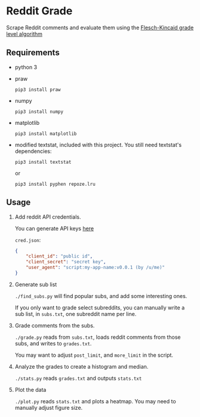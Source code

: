 # Reddit Grade

Scrape Reddit comments and evaluate them using the [Flesch-Kincaid grade level algorithm](https://en.wikipedia.org/wiki/Flesch%E2%80%93Kincaid_readability_tests#Flesch%E2%80%93Kincaid_grade_level)

## Requirements

* python 3
* praw

    `pip3 install praw`
* numpy

    `pip3 install numpy`
* matplotlib

    `pip3 install matplotlib`
* modified textstat, included with this project. You still need textstat's dependencies:

    `pip3 install textstat`

    or

    `pip3 install pyphen repoze.lru`

## Usage

1. Add reddit API credentials.

   You can generate API keys [here](https://www.reddit.com/prefs/apps)

   `cred.json`:

   ```json
   {
       "client_id": "public id",
       "client_secret": "secret key",
       "user_agent": "script:my-app-name:v0.0.1 (by /u/me)"
   }
   ```

2. Generate sub list

   `./find_subs.py` will find popular subs, and add some interesting ones.

   If you only want to grade select subreddits, you can manually write a sub list, in `subs.txt`, one subreddit name per line.

3. Grade comments from the subs.

   `./grade.py` reads from `subs.txt`, loads reddit comments from those subs, and writes to `grades.txt`.

   You may want to adjust `post_limit`, and `more_limit` in the script.

4. Analyze the grades to create a histogram and median.

   `./stats.py` reads `grades.txt` and outputs `stats.txt`

5. Plot the data

   `./plot.py` reads `stats.txt` and plots a heatmap. You may need to manually adjust figure size.
